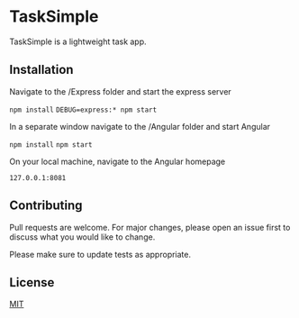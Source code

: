# TaskSimple

TaskSimple is a lightweight task app.

## Installation

Navigate to the /Express folder and start the express server

```npm install```
```DEBUG=express:* npm start```

In a separate window navigate to the /Angular folder and start Angular

```npm install```
```npm start```

On your local machine, navigate to the Angular homepage

```127.0.0.1:8081```

## Contributing
Pull requests are welcome. For major changes, please open an issue first to discuss what you would like to change.

Please make sure to update tests as appropriate.

## License
[MIT](https://choosealicense.com/licenses/mit/)

